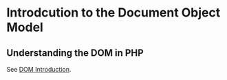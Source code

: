 

# Introdcution to the Document Object Model

## Understanding the DOM in PHP

See [DOM Introduction](./dom-introduction.md).
